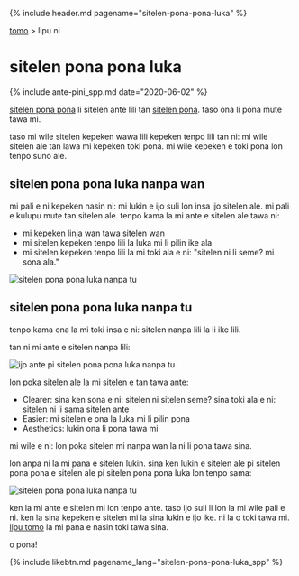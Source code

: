 {% include header.md pagename="sitelen-pona-pona-luka" %}

[<span class="spp">tomo</span>](https://joelthomastr.github.io/tokipona/README_spp) > <span class="spp">lipu ni</span>

# <span class="spp">sitelen pona pona luka</span>
{% include ante-pini_spp.md date="2020-06-02" %}

[<span class="spp">sitelen pona pona</span>](https://jackhumbert.github.io/sitelen-pona-pona</span>/) <span class="spp">li sitelen ante lili tan</span> [<span class="spp">sitelen pona</span>](http://tokipona.net/tp/janpije/hieroglyphs.php). <span class="spp">taso ona li pona mute tawa mi.</span>

<span class="spp">taso mi wile sitelen kepeken wawa lili kepeken tenpo lili tan ni: mi wile sitelen ale tan lawa mi kepeken toki pona. mi wile kepeken e toki pona lon tenpo suno ale.</span>

## <span class="spp">sitelen pona pona luka nanpa wan</span>

<span class="spp">mi pali e ni kepeken nasin ni: mi lukin e ijo suli lon insa ijo sitelen ale. mi pali e kulupu mute tan sitelen ale. tenpo kama la mi ante e sitelen ale tawa ni:</span>
- <span class="spp">mi kepeken linja wan tawa sitelen wan</span>
- <span class="spp">mi sitelen kepeken tenpo lili la luka mi li pilin ike ala</span>
- <span class="spp">mi sitelen kepeken tenpo lili la mi toki ala e ni: "sitelen ni li seme? mi sona ala."</span>

![<span class="spp">sitelen pona pona luka nanpa tu</span>](https://joelthomastr.github.io/tokipona/sppl-v1.png)

## <span class="spp">sitelen pona pona luka nanpa tu</span>

<span class="spp">tenpo kama ona la mi toki insa e ni: sitelen nanpa lili la li ike lili.</span>

<span class="spp">tan ni mi ante e sitelen nanpa lili:</span>

![<span class="spp">ijo ante pi sitelen pona pona luka nanpa tu</span>](https://joelthomastr.github.io/tokipona/sppl-v2-differences.png)

<span class="spp">lon poka sitelen ale la mi sitelen e tan tawa ante:</span>
- Clearer: <span class="spp">sina ken sona e ni: sitelen ni sitelen seme? sina toki ala e ni: sitelen ni li sama sitelen ante</span>
- Easier: <span class="spp">mi sitelen e ona la luka mi li pilin pona</span>
- Aesthetics: <span class="spp">lukin ona li pona tawa mi</span>

<span class="spp">mi wile e ni: lon poka sitelen mi nanpa wan la ni li pona tawa sina.</span>

<span class="spp">lon anpa ni la mi pana e sitelen lukin. sina ken lukin e sitelen ale pi sitelen pona pona e sitelen ale pi sitelen pona pona luka lon tenpo sama:</span>

![<span class="spp">sitelen pona pona luka nanpa tu</span>](https://joelthomastr.github.io/tokipona/sppl-v2-basic.jpg)

<span class="spp">ken la mi ante e sitelen mi lon tenpo ante. taso ijo suli li lon la mi wile pali e ni. ken la sina kepeken e sitelen mi la sina lukin e ijo ike. ni la o toki tawa mi.</span> [<span class="spp">lipu tomo</span>](https://joelthomastr.github.io/tokipona/READMEspp) <span class="spp">la mi pana e nasin toki tawa sina.</span>

<span class="spp">o pona!</span>

{% include likebtn.md pagename_lang="sitelen-pona-pona-luka_spp" %}

